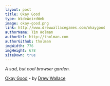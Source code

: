 ```yaml
---
layout: post
title: Okay Good
type: WideWeirdWeb
image: okay-good.png
link: http://www.drewwallacegames.com/okaygood
authorName: Tim Holman
authorUrl: http://tholman.com
authorGithub: tholman
imgWidth: 776
imgHeight: 678
siteDown: true
---
```


_A sad, but cool browser garden._

[Okay Good](http://www.drewwallacegames.com/okaygood) - by [Drew Wallace](http://www.drewwallacegames.com/)
